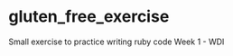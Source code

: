 gluten_free_exercise
====================
Small exercise to practice writing ruby code
Week 1 - WDI

